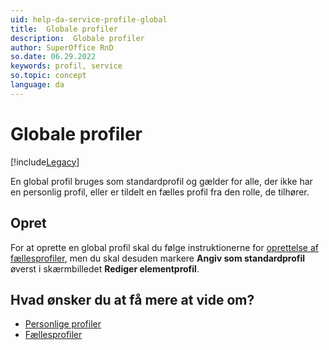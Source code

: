 ```yaml
---
uid: help-da-service-profile-global
title:  Globale profiler
description:  Globale profiler
author: SuperOffice RnD
so.date: 06.29.2022
keywords: profil, service
so.topic: concept
language: da
---
```


# Globale profiler

[!include[Legacy](../includes/legacy-profiles.md)]

En global profil bruges som standardprofil og gælder for alle, der ikke har en personlig profil, eller er tildelt en fælles profil fra den rolle, de tilhører.

## Opret

For at oprette en global profil skal du følge instruktionerne for [oprettelse af fællesprofiler][1], men du skal desuden markere **Angiv som standardprofil** øverst i skærmbilledet **Rediger elementprofil**.

## Hvad ønsker du at få mere at vide om?

* [Personlige profiler][2]
* [Fællesprofiler][3]

<!-- Referenced links -->
[1]: common.md#create
[2]: personal.md
[3]: common.md

<!-- Referenced images -->
